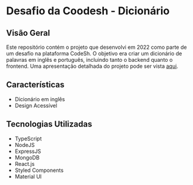 # Desafio da Coodesh - Dicionário

## Visão Geral

Este repositório contém o projeto que desenvolvi em 2022 como parte de um desafio na plataforma CodeSh. O objetivo era criar um dicionário de palavras em inglês e português, incluindo tanto o backend quanto o frontend. Uma apresentação detalhada do projeto pode ser vista [aqui](https://www.loom.com/share/a45b5c43f63946278e91d4df8fc9897f).

## Características

- Dicionário em inglês
- Design Acessível

## Tecnologias Utilizadas

- TypeScript
- NodeJS
- ExpressJS
- MongoDB
- React.js
- Styled Components
-  Material UI
